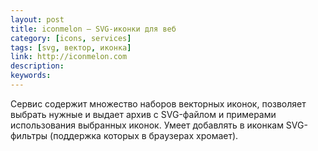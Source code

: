 ```yaml
---
layout: post
title: iconmelon — SVG-иконки для веб
category: [icons, services]
tags: [svg, вектор, иконка]
link: http://iconmelon.com
description:
keywords:
---
```


<p>Сервис содержит множество наборов векторных иконок, позволяет выбрать нужные и выдает архив с SVG-файлом и примерами использования выбранных иконок. Умеет добавлять в иконкам SVG-фильтры (поддержка которых в браузерах хромает).</p>
